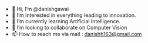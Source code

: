 - 👋 Hi, I’m @danishgawai
- 👀 I’m interested in everything leading to innovation.
- 🌱 I’m currently learning Artificial Intelligence.
- 💞️ I’m looking to collaborate on Computer Vision
- 📫 How to reach me via mail : danishh163@gmail.com

<!---
danishgawai/danishgawai is a ✨ special ✨ repository because its `README.md` (this file) appears on your GitHub profile.
You can click the Preview link to take a look at your changes.
--->
